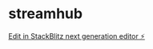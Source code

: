 # streamhub

[Edit in StackBlitz next generation editor ⚡️](https://stackblitz.com/~/github.com/crow34/streamhub)